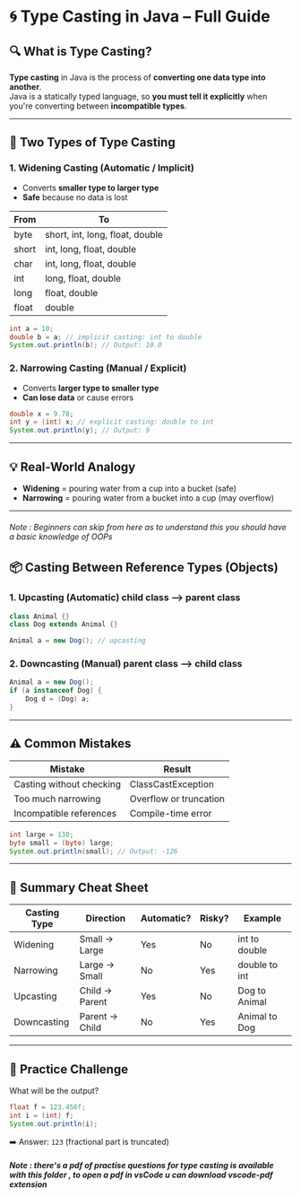 
# 🌀 Type Casting in Java – Full Guide

## 🔍 What is Type Casting?

**Type casting** in Java is the process of **converting one data type into another**.  
Java is a statically typed language, so **you must tell it explicitly** when you're converting between **incompatible types**.

---

## 🧭 Two Types of Type Casting

### 1. Widening Casting (Automatic / Implicit)
- Converts **smaller type to larger type**
- **Safe** because no data is lost

| From | To |
|------|----|
| byte | short, int, long, float, double |
| short | int, long, float, double |
| char | int, long, float, double |
| int | long, float, double |
| long | float, double |
| float | double |

```java
int a = 10;
double b = a; // implicit casting: int to double
System.out.println(b); // Output: 10.0
```

### 2. Narrowing Casting (Manual / Explicit)
- Converts **larger type to smaller type**
- **Can lose data** or cause errors

```java
double x = 9.78;
int y = (int) x; // explicit casting: double to int
System.out.println(y); // Output: 9
```

---

## 💡 Real-World Analogy

- **Widening** = pouring water from a cup into a bucket (safe)
- **Narrowing** = pouring water from a bucket into a cup (may overflow)

---

###### Note : Beginners can skip from here as to understand this you should have a basic knowledge of OOPs

## 📦 Casting Between Reference Types (Objects)

### 1. Upcasting (Automatic) child class --> parent class
```java
class Animal {}
class Dog extends Animal {}

Animal a = new Dog(); // upcasting
```

### 2. Downcasting (Manual) parent class --> child class
```java
Animal a = new Dog();
if (a instanceof Dog) {
    Dog d = (Dog) a;
}
```

---

## ⚠️ Common Mistakes

| Mistake | Result |
|---------|--------|
| Casting without checking | ClassCastException |
| Too much narrowing | Overflow or truncation |
| Incompatible references | Compile-time error |

```java
int large = 130;
byte small = (byte) large;
System.out.println(small); // Output: -126
```

---

## 📜 Summary Cheat Sheet

| Casting Type | Direction | Automatic? | Risky? | Example |
|--------------|-----------|-------------|--------|---------|
| Widening | Small → Large | Yes | No | int to double |
| Narrowing | Large → Small | No | Yes | double to int |
| Upcasting | Child → Parent | Yes | No | Dog to Animal |
| Downcasting | Parent → Child | No | Yes | Animal to Dog |

---

## 🧪 Practice Challenge

What will be the output?

```java
float f = 123.456f;
int i = (int) f;
System.out.println(i);
```

➡️ Answer: `123` (fractional part is truncated)


##### Note : there's a pdf of practise questions for type casting is available with this folder , to open a pdf in vsCode u can download vscode-pdf extension
